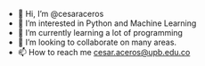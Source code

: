 - 👋 Hi, I’m @cesaraceros
- 👀 I’m interested in Python and Machine Learning
- 🌱 I’m currently learning a lot of programming
- 💞️ I’m looking to collaborate on many areas.
- 📫 How to reach me cesar.aceros@upb.edu.co

<!---
cesaraceros/cesaraceros is a ✨ special ✨ repository because its `README.md` (this file) appears on your GitHub profile.
You can click the Preview link to take a look at your changes.
--->
